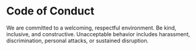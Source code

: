 # Code of Conduct
We are committed to a welcoming, respectful environment. Be kind, inclusive, and constructive.
Unacceptable behavior includes harassment, discrimination, personal attacks, or sustained disruption.
